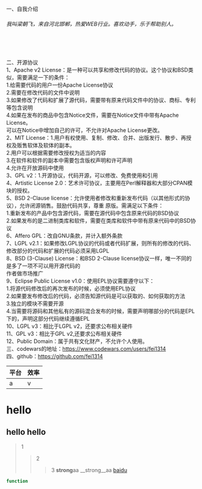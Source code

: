 


一、自我介绍
###### 我叫梁朝飞，来自河北邯郸，热爱WEB行业。喜欢动手，乐于帮助别人。
###### <br>
二、开源协议<br>
1、Apache v2 License：是一种可以共享和修改代码的协议。这个协议和BSD类似，需要满足一下的条件：<br>
                  1.给需要代码的用户一份Apache License协议<br>
                  2.需要在修改代码的文件中说明<br>
                  3.如果修改了代码和扩展了源代码，需要带有原来代码文件中的协议、商标、专利等包含说明<br>
                  4.如果在发布的商品中包含Notice文件，需要在Notice文件中带有Apache License。<br>
                      可以在Notice中增加自己的许可，不允许对Apache License更改。<br>
2、MIT License：1.用户有权使用、复制、修改、合并、出版发行、散步、再授权及贩售软体及软体的副本。<br>
             2.用户可以根据需要修改授权为适当的内容<br>
             3.在软件和软件的副本中需要包含版权声明和许可声明<br>
             4.允许在开放源码中使用<br>
3、GPL v2：1.开源协议，代码开源，可以修改、免费使用和引用<br>
4、Artistic License 2.0：艺术许可协议，主要用在Perl解释器和大部分CPAN模块的授权。<br>
5、BSD 2-Clause license：允许使用者修改和重新发布代码（以其他形式的协议），允许闭源销售。鼓励代码共享，尊重
                      原版。需满足以下条件：<br>
                      1.重新发布的产品中包含源代码，需要在源代码中包含原来代码的BSD协议<br>
                      2.如果发布的是二进制类库和软件，需要在类库和软件中带有原来代码中的BSD协议<br>
6、Affero GPL：改自GNU条款，并计入额外条款<br>
7、LGPL v2.1：如果修改LGPL协议的代码或者代码扩展，则所有的修改的代码、修改部分的代码和扩展的代码必须采用LGPL<br>
8、BSD (3-Clause) License：和BSD 2-Clause license协议一样，唯一不同的是多了一项不可以用开源代码的<br>
                        作者做市场推广<br>
9、Eclipse Public License v1.0：使用EPL协议需要遵守以下：<br>
                             1.将源代码修改后的再次发布的时候，必须使用EPL协议<br>
                             2.如果要发布修改后的代码，必须告知源代码是可以获取的、如何获取的方法<br>
                             3.独立的模块不需要开源<br>
                             4.当需要将源码和其他私有的源码混合发布的时候，需要声明哪部分的代码是EPL下的，声明这部分代码继续遵循EPL<br>
10、LGPL v3：相比于LGPL v2，还要求公布相关硬件<br>
11、GPL v3：相比于GPL v2,还要求公布相关硬件<br>
12、Public Domain：属于共有文化财产，不允许个人使用。<br>
三、codewars的地址：https://www.codewars.com/users/fei1314<br>
四、github：https://github.com/fei1314<br>

|平台|效率|
|---|---|
|a|v|


# hello
## hello hello
> 1
>> 2
>>> 3
**strong**aa
__strong__aa
[baidu](http://www.baidu.com)
```javascript
function
```
